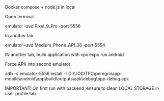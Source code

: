 Docker compose + node.js in local

Open terminal

 emulator -avd Pixel_9_Pro  -port 5556

 In another tab

 emulator -avd Medium_Phone_API_36 -port 5554

 IN another tab, build application with  npx expo run:android

Force APK into second emulator

 adb -s emulator-5556 install -r D:\UOC\TFG\peregrinapp-mobile\android\app\build\outputs\apk\debug\app-debug.apk

 IMPORTANT: On first run with backend, ensure to clean LOCAL STORAGE in user profile tab.